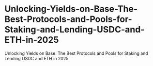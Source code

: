 # Unlocking-Yields-on-Base-The-Best-Protocols-and-Pools-for-Staking-and-Lending-USDC-and-ETH-in-2025
Unlocking Yields on Base: The Best Protocols and Pools for Staking and Lending USDC and ETH in 2025

